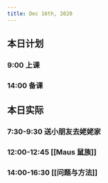 ```yaml
---
title: Dec 16th, 2020
---
```


## 本日计划
### 9:00 上课
### 14:00 备课
## 本日实际
### 7:30-9:30 送小朋友去姥姥家
### 12:00-12:45 [[Maus 鼠族]]
### 14:00-16:30 [[问题与方法]]
### 
